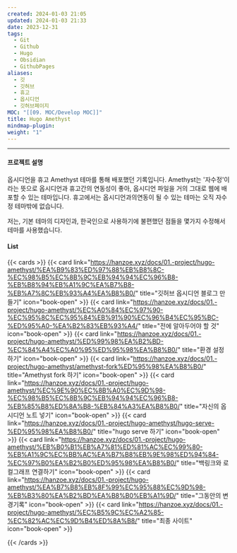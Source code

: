 ```yaml
---
created: 2024-01-03 21:05
updated: 2024-01-03 21:33
date: 2023-12-31
tags:
  - Git
  - Github
  - Hugo
  - Obsidian
  - GithubPages
aliases:
  - 깃
  - 깃허브
  - 휴고
  - 옵시디언
  - 깃허브페이지
MOC: "[[09. MOC/Develop MOC]]"
title: Hugo Amethyst
mindmap-plugin: 
weight: "1"
---
```

---


#### 프로젝트 설명
옵시디언을 휴고 Amethyst 테마를 통해 배포했던 기록입니다. Amethyst는 '자수정'이라는 뜻으로 옵시디언과 휴고간의 연동성이 좋아, 옵시디언 파일을 거의 그대로 웹에 배포할 수 있는 테마입니다. 휴고에서는 옵시디언과의연동이 될 수 있는 테마는 오직 자수정 테마밖에 없습니다.

저는, 기본 테마의 디자인과, 한국인으로 사용하기에 불편했던 점들을 몇가지 수정해서 테마를 사용했습니다. 

#### List
{{< cards >}}
  {{< card link="https://hanzoe.xyz/docs/01.-project/hugo-amethyst/%EA%B9%83%ED%97%88%EB%B8%8C-%EC%98%B5%EC%8B%9C%EB%94%94%EC%96%B8-%EB%B8%94%EB%A1%9C%EA%B7%B8-%EB%A7%8C%EB%93%A4%EA%B8%B0/" title="깃허브 옵시디언 블로그 만들기" icon="book-open" >}}
  {{< card link="https://hanzoe.xyz/docs/01.-project/hugo-amethyst/%EC%A0%84%EC%97%90-%EC%95%8C%EC%95%84%EB%91%90%EC%96%B4%EC%95%BC-%ED%95%A0-%EA%B2%83%EB%93%A4/" title="전에 알아두어야 할 것" icon="book-open" >}}
{{< card link="https://hanzoe.xyz/docs/01.-project/hugo-amethyst/%ED%99%98%EA%B2%BD-%EC%84%A4%EC%A0%95%ED%95%98%EA%B8%B0/" title="환경 설정하기" icon="book-open" >}}
  {{< card link="https://hanzoe.xyz/docs/01.-project/hugo-amethyst/amethyst-fork%ED%95%98%EA%B8%B0/" title="Amethyst fork 하기" icon="book-open" >}}
{{< card link="https://hanzoe.xyz/docs/01.-project/hugo-amethyst/%EC%9E%90%EC%8B%A0%EC%9D%98-%EC%98%B5%EC%8B%9C%EB%94%94%EC%96%B8-%EB%85%B8%ED%8A%B8-%EB%84%A3%EA%B8%B0/" title="자신의 옵시디언 노트 넣기" icon="book-open" >}}
  {{< card link="https://hanzoe.xyz/docs/01.-project/hugo-amethyst/hugo-serve-%ED%95%98%EA%B8%B0/" title="hugo serve 하기" icon="book-open" >}}
  {{< card link="https://hanzoe.xyz/docs/01.-project/hugo-amethyst/%EB%B0%B1%EB%A7%81%ED%81%AC%EC%99%80-%EB%A1%9C%EC%BB%AC%EA%B7%B8%EB%9E%98%ED%94%84-%EC%97%B0%EA%B2%B0%ED%95%98%EA%B8%B0/" title="백링크와 로컬그래프 연결하기" icon="book-open" >}}
{{< card link="https://hanzoe.xyz/docs/01.-project/hugo-amethyst/%EA%B7%B8%EB%8F%99%EC%95%88%EC%9D%98-%EB%B3%80%EA%B2%BD%EA%B8%B0%EB%A1%9D/" title="그동안의 변경기록" icon="book-open" >}}
{{< card link="https://hanzoe.xyz/docs/01.-project/hugo-amethyst/%EC%B5%9C%EC%A2%85-%EC%82%AC%EC%9D%B4%ED%8A%B8/" title="최종 사이트" icon="book-open" >}}
  
{{< /cards >}}


